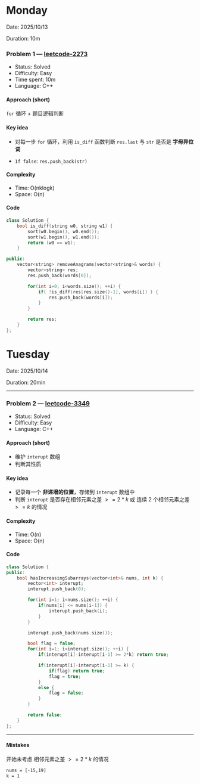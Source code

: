 # Monday

Date: 2025/10/13

Duration: 10m

### Problem 1 — [leetcode-2273](https://leetcode.cn/problems/find-resultant-array-after-removing-anagrams)
- Status: Solved
- Difficulty: Easy
- Time spent: 10m
- Language: C++

#### Approach (short)
`for` 循环 $+$ 题目逻辑判断

#### Key idea
- 对每一步 `for` 循环，利用 `is_diff` 函数判断 `res.last` 与 `str` 是否是 **字母异位词**

- `If false`: `res.push_back(str)`

#### Complexity
- Time: O(nklogk)
- Space: O(n)

#### Code
```cpp
class Solution {
    bool is_diff(string w0, string w1) {
        sort(w0.begin(), w0.end());
        sort(w1.begin(), w1.end());
        return (w0 == w1);
    }

public:
    vector<string> removeAnagrams(vector<string>& words) {
        vector<string> res;
        res.push_back(words[0]);

        for(int i=0; i<words.size(); ++i) {
            if( !is_diff(res[res.size()-1], words[i]) ) {
                res.push_back(words[i]);
            }
        }

        return res;
    }
};
```

# Tuesday

Date: 2025/10/14

Duration: 20min

---

### Problem 2 — [leetcode-3349](https://leetcode.cn/problems/adjacent-increasing-subarrays-detection-i)
- Status: Solved
- Difficulty: Easy
- Language: C++

#### Approach (short)
- 维护 `interupt` 数组
- 判断其性质

#### Key idea
- 记录每一个 **非递增的位置**，存储到 `interupt` 数组中
- 判断 `interupt` 是否存在相邻元素之差 $>=2*k$ 或 连续 $2$ 个相邻元素之差 $>=k$ 的情况

#### Complexity
- Time: O(n)
- Space: O(n)

#### Code
```cpp
class Solution {
public:
    bool hasIncreasingSubarrays(vector<int>& nums, int k) {
        vector<int> interupt;
        interupt.push_back(0);

        for(int i=1; i<nums.size(); ++i) {
            if(nums[i] <= nums[i-1]) {
                interupt.push_back(i);
            }
        }

        interupt.push_back(nums.size());

        bool flag = false;
        for(int i=1; i<interupt.size(); ++i) {
            if(interupt[i]-interupt[i-1] >= 2*k) return true;

            if(interupt[i]-interupt[i-1] >= k) {
                if(flag) return true;
                flag = true;
            }
            else {
                flag = false;
            }
        }

        return false;
    }
};
```

---

#### Mistakes
开始未考虑 相邻元素之差 $>=2*k$ 的情况

```txt
nums = [-15,19]
k = 1
```
